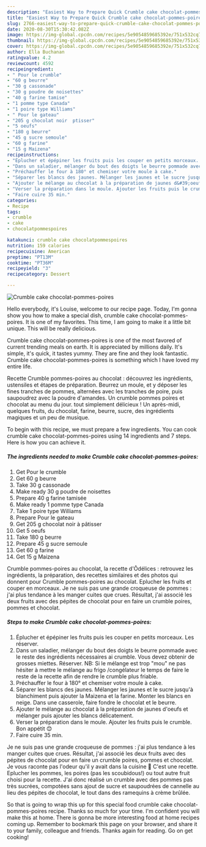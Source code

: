 ```yaml
---
description: "Easiest Way to Prepare Quick Crumble cake chocolat-pommes-poires"
title: "Easiest Way to Prepare Quick Crumble cake chocolat-pommes-poires"
slug: 2766-easiest-way-to-prepare-quick-crumble-cake-chocolat-pommes-poires
date: 2020-08-30T15:30:42.082Z
image: https://img-global.cpcdn.com/recipes/5e9054859685392e/751x532cq70/crumble-cake-chocolat-pommes-poires-photo-principale-de-la-recette.jpg
thumbnail: https://img-global.cpcdn.com/recipes/5e9054859685392e/751x532cq70/crumble-cake-chocolat-pommes-poires-photo-principale-de-la-recette.jpg
cover: https://img-global.cpcdn.com/recipes/5e9054859685392e/751x532cq70/crumble-cake-chocolat-pommes-poires-photo-principale-de-la-recette.jpg
author: Ella Buchanan
ratingvalue: 4.2
reviewcount: 4592
recipeingredient:
- " Pour le crumble"
- "60 g beurre"
- "30 g cassonade"
- "30 g poudre de noisettes"
- "40 g farine tamise"
- "1 pomme type Canada"
- "1 poire type Williams"
- " Pour le gateau"
- "205 g chocolat noir  ptisser"
- "5 oeufs"
- "180 g beurre"
- "45 g sucre semoule"
- "60 g farine"
- "15 g Maizena"
recipeinstructions:
- "Éplucher et épépiner les fruits puis les couper en petits morceaux. Les réserver."
- "Dans un saladier, mélanger du bout des doigts le beurre pommade avec le reste des ingrédients nécessaires ai crumble. Vous devez obtenir de grosses miettes. Réserver. NB: Si le mélange est trop &#34;mou&#34; ne pas hésiter à mettre le mélange au frigo /congélateur le temps de faire le reste de la recette afin de rendre le crumble plus friable."
- "Préchauffer le four à 180° et chemiser votre moule à cake."
- "Séparer les blancs des jaunes. Mélanger les jaunes et le sucre jusqu&#39;à blanchiment puis ajouter la Maizena et la farine. Monter les blancs en neige. Dans une casserole, faire fondre le chocolat et le beurre."
- "Ajouter le mélange au chocolat à la préparation de jaunes d&#39;oeufs et mélanger puis ajouter les blancs délicatement."
- "Verser la préparation dans le moule. Ajouter les fruits puis le crumble. Bon appétit 😊"
- "Faire cuire 35 min."
categories:
- Recipe
tags:
- crumble
- cake
- chocolatpommespoires

katakunci: crumble cake chocolatpommespoires 
nutrition: 159 calories
recipecuisine: American
preptime: "PT13M"
cooktime: "PT36M"
recipeyield: "3"
recipecategory: Dessert

---
```



![Crumble cake chocolat-pommes-poires](https://img-global.cpcdn.com/recipes/5e9054859685392e/751x532cq70/crumble-cake-chocolat-pommes-poires-photo-principale-de-la-recette.jpg)

Hello everybody, it's Louise, welcome to our recipe page. Today, I'm gonna show you how to make a special dish, crumble cake chocolat-pommes-poires. It is one of my favorites. This time, I am going to make it a little bit unique. This will be really delicious.

Crumble cake chocolat-pommes-poires is one of the most favored of current trending meals on earth. It is appreciated by millions daily. It's simple, it's quick, it tastes yummy. They are fine and they look fantastic. Crumble cake chocolat-pommes-poires is something which I have loved my entire life.

Recette Crumble pommes-poires au chocolat : découvrez les ingrédients, ustensiles et étapes de préparation. Beurrez un moule, et y déposer les fines tranches de pommes, alternées avec les tranches de poire, puis saupoudrez avec la poudre d&#39;amandes. Un crumble pommes poires et chocolat au menu du jour. tout simplement délicieux ! Un après-midi, quelques fruits, du chocolat, farine, beurre, sucre, des ingrédients magiques et un peu de musique.


To begin with this recipe, we must prepare a few ingredients. You can cook crumble cake chocolat-pommes-poires using 14 ingredients and 7 steps. Here is how you can achieve it.

<!--inarticleads1-->

##### The ingredients needed to make Crumble cake chocolat-pommes-poires:

1. Get  Pour le crumble
1. Get 60 g beurre
1. Take 30 g cassonade
1. Make ready 30 g poudre de noisettes
1. Prepare 40 g farine tamisée
1. Make ready 1 pomme type Canada
1. Take 1 poire type Williams
1. Prepare  Pour le gateau
1. Get 205 g chocolat noir à pâtisser
1. Get 5 oeufs
1. Take 180 g beurre
1. Prepare 45 g sucre semoule
1. Get 60 g farine
1. Get 15 g Maizena


Crumble pommes-poires au chocolat, la recette d&#39;Ôdélices : retrouvez les ingrédients, la préparation, des recettes similaires et des photos qui donnent pour Crumble pommes-poires au chocolat. Eplucher les fruits et couper en morceaux. Je ne suis pas une grande croqueuse de pommes : j&#39;ai plus tendance à les manger cuites que crues. Résultat, j&#39;ai associé les deux fruits avec des pépites de chocolat pour en faire un crumble poires, pommes et chocolat. 

<!--inarticleads2-->

##### Steps to make Crumble cake chocolat-pommes-poires:

1. Éplucher et épépiner les fruits puis les couper en petits morceaux. Les réserver.
1. Dans un saladier, mélanger du bout des doigts le beurre pommade avec le reste des ingrédients nécessaires ai crumble. Vous devez obtenir de grosses miettes. Réserver. NB: Si le mélange est trop &#34;mou&#34; ne pas hésiter à mettre le mélange au frigo /congélateur le temps de faire le reste de la recette afin de rendre le crumble plus friable.
1. Préchauffer le four à 180° et chemiser votre moule à cake.
1. Séparer les blancs des jaunes. Mélanger les jaunes et le sucre jusqu&#39;à blanchiment puis ajouter la Maizena et la farine. Monter les blancs en neige. Dans une casserole, faire fondre le chocolat et le beurre.
1. Ajouter le mélange au chocolat à la préparation de jaunes d&#39;oeufs et mélanger puis ajouter les blancs délicatement.
1. Verser la préparation dans le moule. Ajouter les fruits puis le crumble. Bon appétit 😊
1. Faire cuire 35 min.


Je ne suis pas une grande croqueuse de pommes : j&#39;ai plus tendance à les manger cuites que crues. Résultat, j&#39;ai associé les deux fruits avec des pépites de chocolat pour en faire un crumble poires, pommes et chocolat. Je vous raconte pas l&#39;odeur qu&#39;il y avait dans la cuisine 🙂 C&#39;est une recette. Eplucher les pommes, les poires (pas les scoubidous!) ou tout autre fruit choisi pour la recette. J&#39;ai donc réalisé un crumble avec des pommes pas très sucrées, compotées sans ajout de sucre et saupoudrées de cannelle au lieu des pépites de chocolat, le tout dans des ramequins à crème brûlée. 

So that is going to wrap this up for this special food crumble cake chocolat-pommes-poires recipe. Thanks so much for your time. I'm confident you will make this at home. There is gonna be more interesting food at home recipes coming up. Remember to bookmark this page on your browser, and share it to your family, colleague and friends. Thanks again for reading. Go on get cooking!
